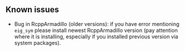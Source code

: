 ## Known issues

* Bug in RcppArmadillo (older versions): if you have error mentioning `eig_sym` please install newest RcppArmadillo version (pay attention where
it is installing, especially if you installed previous version via system packages).
